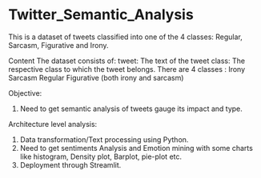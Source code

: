 # Twitter_Semantic_Analysis

This is a dataset of tweets classified into one of the 4 classes: Regular, Sarcasm, Figurative and Irony.

Content
The dataset consists of:
tweet: The text of the tweet
class: The respective class to which the tweet belongs. There are 4 classes :
Irony
Sarcasm
Regular
Figurative (both irony and sarcasm) 

Objective:
1.	Need to get semantic analysis of tweets gauge its impact and type.
   
Architecture level analysis:
1.	Data transformation/Text processing using Python.
2.	Need to get sentiments Analysis and Emotion mining with some charts like histogram, Density plot, Barplot, pie-plot etc. 
3.	Deployment through Streamlit.
